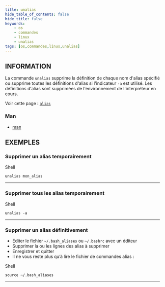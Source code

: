 ```yaml
---
title: unalias
hide_table_of_contents: false
hide_title: false
keywords:
    - os
    - commandes
    - linux
    - unalias
tags: [os,commandes,linux,unalias]
---
```


## INFORMATION

La commande `unalias` supprime la définition de chaque nom d'alias spécifié ou supprime toutes les définitions d'alias si l'indicateur `-a` est utilisé. Les définitions d'alias sont supprimées de l'environnement de l'interpréteur en cours.

Voir cette page : [`alias`](cmd_alias)


### Man

- [man](https://www.man7.org/linux/man-pages/man1/unalias.1p.html)

## EXEMPLES

### Supprimer un alias temporairement

<span class="code_language">Shell</span>

```shell
unalias mon_alias
```

----

### Supprimer tous les alias temporairement

<span class="code_language">Shell</span>

```shell
unalias -a
```

----

### Supprimer un alias définitivement

- Editer le fichier `~/.bash_aliases` ou `~/.bashrc` avec un éditeur
- Supprimer la ou les lignes des alias à supprimer
- Enregistrer et quitter
- Il ne vous reste plus qu’à lire le fichier de commandes alias :

<span class="code_language">Shell</span>

```shell
source ~/.bash_aliases
```

----
